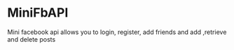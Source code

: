 # MiniFbAPI
Mini facebook api allows you to login, register, add friends and add ,retrieve and delete posts 
